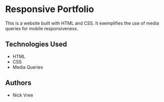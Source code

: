 # Responsive Portfolio

This is a website built with HTML and CSS.  It exemplifies the use of media queries for mobile responsiveness.

## Technologies Used

* HTML
* CSS
* Media Queries

## Authors

* Nick Vree
